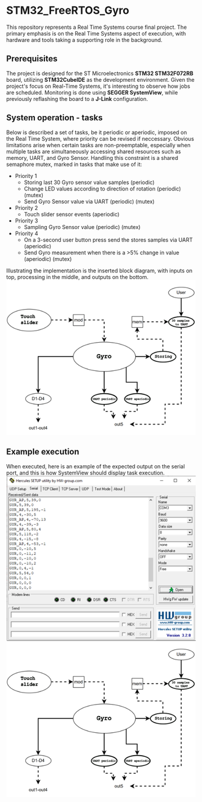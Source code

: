 # STM32_FreeRTOS_Gyro

This repository represents a Real Time Systems course final project. The primary emphasis is on the Real Time Systems aspect of execution, with hardware and tools taking a supporting role in the background. 

## Prerequisites

The project is designed for the ST Microelectronics **STM32 STM32F072RB** board, utilizing **STM32CubeIDE** as the development environment. Given the project's focus on Real-Time Systems, it's interesting to observe how jobs are scheduled. Monitoring is done using **SEGGER SystemView**, while previously reflashing the board to a **J-Link** configuration.

## System operation - tasks

Below is described a set of tasks, be it periodic or aperiodic, imposed on the Real Time System, where priority can be revised if neccessary. Obvious limitations arise when certain tasks are non-preemptable, especially when multiple tasks are simultaneously accessing shared resources such as memory, UART, and Gyro Sensor. Handling this constraint is a shared semaphore mutex, marked in tasks that make use of it:
- Priority 1
    - Storing last 30 Gyro sensor value samples (periodic) 
    - Change LED values according to direction of rotation (periodic) (mutex)
    - Send Gyro Sensor value via UART (periodic) (mutex)
- Priority 2
    - Touch slider sensor events (aperiodic) 
- Priority 3 
    - Sampling Gyro Sensor value (periodic) (mutex)
- Priority 4
    - On a 3-second user button press send the stores samples via UART (aperiodic) 
    - Send Gyro measurement when there is a >5% change in value (aperiodic) (mutex)

Illustrating the implementation is the inserted block diagram, with inputs on top, processing in the middle, and outputs on the bottom.
![System implementation block diagram](/0.doc/IO.png)

## Example execution
When executed, here is an example of the expected output on the serial port, and this is how SystemView should display task execution.
![Serial port read](/0.doc/serial.png)
![SystemView task execution](/0.doc/IO.png)



